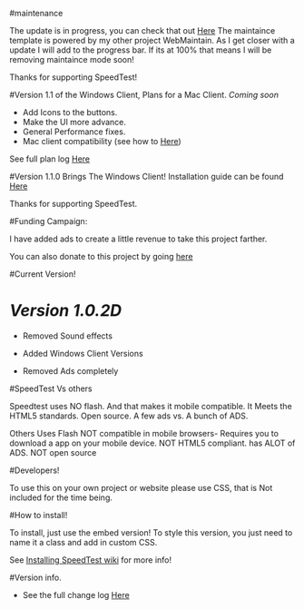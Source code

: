 #maintenance

The update is in progress, you can check that out <a href="http://jdc20181.github.io/SpeedTest/maintenance.html">Here</a>
The maintaince template is powered by my other project WebMaintain. 
As I get closer with a update I will add to the progress bar. If its at 100% that means I will be removing maintaince mode soon!

Thanks for supporting SpeedTest!

#Version 1.1 of the Windows Client, Plans for a Mac Client.  *Coming soon*

 - Add Icons to the buttons. 
 - Make the UI more advance. 
 - General Performance fixes. 
 - Mac client compatibility (see how to <a href="https://github.com/jdc20181/SpeedTest/wiki/Mac-Client-Instructions!">Here</a>)
 
 See full plan log <a href="https://github.com/jdc20181/SpeedTest/wiki/Version-1.1.0-Coming-Soon">Here</a>
 
 
#Version 1.1.0 Brings The Windows Client!
Installation guide can be found <a href="https://github.com/jdc20181/SpeedTest/wiki/Downloading-And-Installing-the-Windows-Client">Here</a>

Thanks for supporting SpeedTest. 


#Funding Campaign:

I have added ads to create a little revenue to take this project farther. 

You can also donate to this project by going <a href="http://jdc20181.github.io/SpeedTest/donate.html">here</a>







#Current Version! 

# *Version 1.0.2D*

 - Removed Sound effects 

- Added Windows Client Versions

- Removed Ads completely 





#SpeedTest Vs others

Speedtest uses NO flash. And that makes it mobile compatible. It Meets the HTML5 standards. Open source. A few ads vs. A bunch of ADS.

Others Uses Flash NOT compatible in mobile browsers- Requires you to download a app on your mobile device. NOT HTML5 compliant. has ALOT of ADS. NOT open source



#Developers!

To use this on your own project or website please use CSS, that is Not included for the time being. 

#How to install!

To install, just use the embed version! To style this version, you just need to name it a class and add in custom CSS. 

See <a href="https://github.com/jdc20181/SpeedTest/wiki/Installing-SpeedTest">Installing SpeedTest wiki</a> for more info!


#Version info. 

- See the full change log <a href="https://github.com/jdc20181/SpeedTest/wiki/Change-Log">Here</a>
